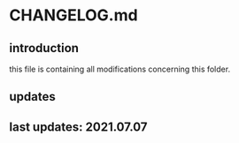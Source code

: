 
# CHANGELOG.md

## introduction

this file is containing all modifications concerning this folder.

## updates

## last updates: 2021.07.07
